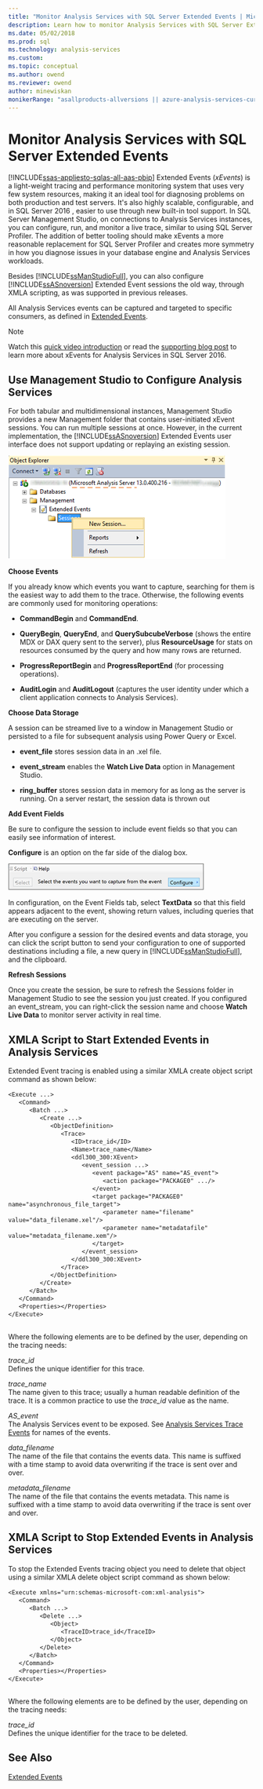 ```yaml
---
title: "Monitor Analysis Services with SQL Server Extended Events | Microsoft Docs"
description: Learn how to monitor Analysis Services with SQL Server Extended Events, a tracing and performance monitoring system that uses very few system resources.
ms.date: 05/02/2018
ms.prod: sql
ms.technology: analysis-services
ms.custom:
ms.topic: conceptual
ms.author: owend
ms.reviewer: owend
author: minewiskan
monikerRange: "asallproducts-allversions || azure-analysis-services-current || power-bi-premium-current || >= sql-analysis-services-2016"
---
```

# Monitor Analysis Services with SQL Server Extended Events
[!INCLUDE[ssas-appliesto-sqlas-all-aas-pbip](../includes/ssas-appliesto-sqlas-all-aas-pbip.md)]
  Extended Events (*xEvents*) is a light-weight tracing and performance monitoring system that uses very few system resources, making it an ideal tool for diagnosing problems on both production and test servers. It's also highly scalable, configurable, and in SQL Server 2016 ,  easier to use through new built-in tool support. In SQL Server Management Studio, on connections to Analysis Services instances, you can configure, run, and monitor a live trace, similar to using SQL Server Profiler. The addition of better tooling should make xEvents a more reasonable replacement for SQL Server Profiler and creates more symmetry in how you diagnose issues in your database engine and Analysis Services workloads.  
  
 Besides [!INCLUDE[ssManStudioFull](../includes/ssmanstudiofull-md.md)], you can also configure  [!INCLUDE[ssASnoversion](../includes/ssasnoversion-md.md)] Extended Event sessions the old way,  through XMLA scripting, as was supported in previous releases.  
  
 All Analysis Services events can be captured and targeted to specific consumers, as defined in [Extended Events](/sql/relational-databases/extended-events/extended-events).  
  
> [!NOTE]  
>  Watch this [quick video introduction](https://www.youtube.com/watch?v=ja2mOHWRVC0&index=1&list=PLv2BtOtLblH1YvzQ5YnjfQFr_oKEvMk19) or read the [supporting blog post](https://blogs.msdn.com/b/analysisservices/archive/2015/09/22/using-extended-events-with-sql-server-analysis-services-2016-cpt-2-3.aspx) to learn more about xEvents for Analysis Services in SQL Server 2016.  
  
  
##  <a name="bkmk_ssas_extended_events_ssms"></a> Use Management Studio to Configure Analysis Services  
 For both tabular and multidimensional instances, Management Studio provides a new Management folder that contains user-initiated xEvent sessions. You can run multiple sessions at once. However, in the current implementation, the [!INCLUDE[ssASnoversion](../includes/ssasnoversion-md.md)] Extended Events user interface does not support updating or replaying an existing session.  
  
 ![ssas_extended_events_ssms_start](../../analysis-services/instances/media/ssas-extended-events-ssms-start.png "ssas_extended_events_ssms_start")  
  
 **Choose Events**  
  
 If you already know which events you want to capture, searching for them is the easiest way to add them to the trace. Otherwise, the following events are commonly used for monitoring operations:  
  
-   **CommandBegin** and **CommandEnd**.  
  
-   **QueryBegin**, **QueryEnd**, and **QuerySubcubeVerbose** (shows the entire MDX or DAX query sent to the server), plus **ResourceUsage** for stats on resources consumed by the query and how many rows are returned.  
  
-   **ProgressReportBegin** and **ProgressReportEnd** (for processing operations).  
  
-   **AuditLogin** and **AuditLogout** (captures the user identity under which a client application connects to Analysis Services).  
  
 **Choose Data Storage**  
  
 A session can be streamed live to a window in Management Studio or persisted to a file for subsequent analysis using Power Query or Excel.  
  
-   **event_file** stores session data in an .xel file.  
  
-   **event_stream** enables the **Watch Live Data** option in Management Studio.  
  
-   **ring_buffer** stores session data in memory for as long as the server is running. On a server restart, the session data is thrown out  
  
 **Add Event Fields**  
  
 Be sure to configure the session to include event fields so that you can easily see information of interest.  
  
 **Configure** is an option on the far side of the dialog box.  
  
 ![ssas-xevents-configure](../../analysis-services/instances/media/ssas-xevents-configure.PNG "ssas-xevents-configure")  
  
 In configuration, on the Event Fields tab, select **TextData** so that this field appears adjacent to the event, showing return values, including queries that are executing on the server.  
  
 After you configure a session for the desired events and data storage, you can click the script button to send your configuration to one of supported destinations including a file, a new query in [!INCLUDE[ssManStudioFull](../includes/ssmanstudiofull-md.md)], and the clipboard.  
  
 **Refresh Sessions**  
  
 Once you create the session, be sure to refresh the Sessions folder in Management Studio to see the session you just created. If you configured an event_stream, you can right-click the session name and choose **Watch Live Data** to monitor server activity in real time.  
  
##  <a name="bkmk_script_start"></a> XMLA Script to Start Extended Events in Analysis Services  
 Extended Event tracing is enabled using a similar XMLA create object script command as shown below:  
  
```  
<Execute ...>  
   <Command>  
      <Batch ...>  
         <Create ...>  
            <ObjectDefinition>  
               <Trace>  
                  <ID>trace_id</ID>  
                  <Name>trace_name</Name>  
                  <ddl300_300:XEvent>  
                     <event_session ...>  
                        <event package="AS" name="AS_event">  
                           <action package="PACKAGE0" .../>  
                        </event>  
                        <target package="PACKAGE0" name="asynchronous_file_target">  
                           <parameter name="filename" value="data_filename.xel"/>  
                           <parameter name="metadatafile" value="metadata_filename.xem"/>  
                        </target>  
                     </event_session>  
                  </ddl300_300:XEvent>  
               </Trace>  
            </ObjectDefinition>  
         </Create>  
      </Batch>  
   </Command>  
   <Properties></Properties>  
</Execute>  
  
```  
  
 Where the following elements are to be defined by the user, depending on the tracing needs:  
  
 *trace_id*  
 Defines the unique identifier for this trace.  
  
 *trace_name*  
 The name given to this trace; usually a human readable definition of the trace. It is a common practice to use the *trace_id* value as the name.  
  
 *AS_event*  
 The Analysis Services event to be exposed. See [Analysis Services Trace Events](https://docs.microsoft.com/analysis-services/trace-events/analysis-services-trace-events) for names of the events.  
  
 *data_filename*  
 The name of the file that contains the events data. This name is suffixed with a time stamp to avoid data overwriting if the trace is sent over and over.  
  
 *metadata_filename*  
 The name of the file that contains the events metadata. This name is suffixed with a time stamp to avoid data overwriting if the trace is sent over and over.  
  
  
##  <a name="bkmk_script_stop"></a> XMLA Script to Stop Extended Events in Analysis Services  
 To stop the Extended Events tracing object you need to delete that object using a similar XMLA delete object script command as shown below:  
  
```  
<Execute xmlns="urn:schemas-microsoft-com:xml-analysis">  
   <Command>  
      <Batch ...>  
         <Delete ...>  
            <Object>  
               <TraceID>trace_id</TraceID>  
            </Object>  
         </Delete>  
      </Batch>  
   </Command>  
   <Properties></Properties>  
</Execute>  
  
```  
  
 Where the following elements are to be defined by the user, depending on the tracing needs:  
  
 *trace_id*  
 Defines the unique identifier for the trace to be deleted.  
  
  
## See Also  
 [Extended Events](/sql/relational-databases/extended-events/extended-events)  
  
  
